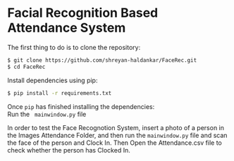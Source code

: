 # Facial Recognition Based Attendance System


The first thing to do is to clone the repository:

```sh
$ git clone https://github.com/shreyan-haldankar/FaceRec.git
$ cd FaceRec
```

Install dependencies using pip:

```sh
$ pip install -r requirements.txt
```

Once `pip` has finished installing the dependencies:
<br>
Run the ``` mainwindow.py``` file 

In order to test the Face Recognotion System, insert a photo of a person in the Images Attendance Folder, and then run the ```
mainwindow.py ``` file and scan the face of the person and Clock In. Then Open the Attendance.csv file to check whether the person has Clocked In.
